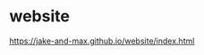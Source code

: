 # website
<a href="https://jake-and-max.github.io/website/index.html" target="_blank">https://jake-and-max.github.io/website/index.html</a>
